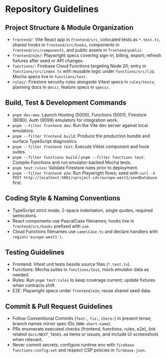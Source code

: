 # Repository Guidelines

## Project Structure & Module Organization
- `frontend/`: Vite React app in `frontend/src`, colocated tests as `*.test.ts`, shared hooks in `frontend/src/hooks`, components in `frontend/src/components`, and public assets in `frontend/public`.
- `frontend/e2e/`: Playwright specs covering sign-in, billing, export; refresh fixtures after seed or API changes.
- `functions/`: Firebase Cloud Functions targeting Node 20; entry in `functions/src/index.ts` with reusable logic under `functions/src/lib`; Mocha specs live in `functions/test`.
- `rules/`: Firestore security rules alongside Vitest specs in `rules/tests`; planning docs in `docs/`, feature specs in `specs/`.

## Build, Test & Development Commands
- `pnpm dev:emu`: Launch Hosting (5000), Functions (5001), Firestore (8080), Auth (9099) emulators for integration work.
- `pnpm --filter frontend dev`: Run the Vite dev server against local emulators.
- `pnpm --filter frontend build`: Produce the production bundle and surface TypeScript diagnostics.
- `pnpm --filter frontend test`: Execute Vitest component and hook suites.
- `pnpm --filter functions build` / `pnpm --filter functions test`: Compile Functions and run emulator-backed Mocha tests.
- `pnpm test:rules`: Validate Firestore rules prior to deployment.
- `pnpm --filter frontend e2e`: Run Playwright flows; seed with `curl -X POST http://localhost:5001/<project-id>/europe-west1/seedDatabase` first.

## Coding Style & Naming Conventions
- TypeScript strict mode, 2-space indentation, single quotes, required semicolons.
- React components use PascalCase filenames; hooks live in `frontend/src/hooks` prefixed with `use`.
- Cloud Functions filenames use `camelCase.ts` and declare handlers with `region('europe-west1')`.

## Testing Guidelines
- Frontend: Vitest unit tests beside source files (`*.test.ts`).
- Functions: Mocha suites in `functions/test`, mock emulator data as needed.
- Rules: Run `pnpm test:rules` to keep coverage current; update fixtures when contracts shift.
- E2E: Playwright specs under `frontend/e2e`; reuse shared seed data.

## Commit & Pull Request Guidelines
- Follow Conventional Commits (`feat:`, `fix:`, `chore:`) in present tense; branch names mirror spec IDs (`NNN-short-name`).
- PRs enumerate executed checks (frontend, functions, rules, e2e), link related `docs/NEXT_TASKS.md` items or issues, and include UI screenshots when relevant.
- Never commit secrets; configure runtime env with `firebase functions:config:set` and respect CSP policies in `firebase.json`.
